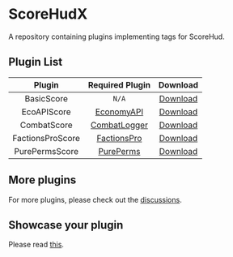 # ScoreHudX

A repository containing plugins implementing tags for ScoreHud.

## Plugin List

| Plugin | Required Plugin | Download |
|:--:|:--:|:--:|
|BasicScore|`N/A`|[Download](https://poggit.pmmp.io/ci/Ifera/ScoreHudX/BasicScore)|
|EcoAPIScore|[EconomyAPI](https://github.com/poggit-orphanage/EconomyS/tree/master/EconomyAPI)|[Download](https://poggit.pmmp.io/ci/Ifera/ScoreHudX/EcoAPIScore)|
|CombatScore|[CombatLogger](https://github.com/JackNoordhuis/PocketMine-Plugins/tree/master/CombatLogger)|[Download](https://poggit.pmmp.io/ci/Ifera/ScoreHudX/CombatScore)|
|FactionsProScore|[FactionsPro](https://github.com/poggit-orphanage/FactionsPro)|[Download](https://poggit.pmmp.io/ci/Ifera/ScoreHudX/FactionsProScore)|
|PurePermsScore|[PurePerms](https://github.com/poggit-orphanage/PurePerms)|[Download](https://poggit.pmmp.io/ci/Ifera/ScoreHudX/PurePermsScore)|

## More plugins

For more plugins, please check out the [discussions](https://github.com/Ifera/ScoreHudX/discussions).

## Showcase your plugin

Please read [this](https://github.com/Ifera/ScoreHudX/discussions/12).
